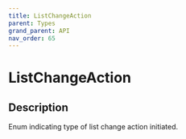 ```yaml
---
title: ListChangeAction
parent: Types
grand_parent: API
nav_order: 65
---
```


# ListChangeAction

## Description

Enum indicating type of list change action initiated.
